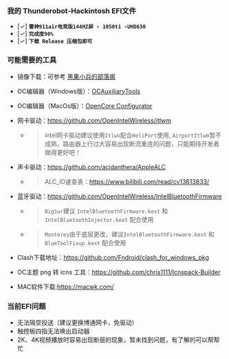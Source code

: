 ### **我的 Thunderobot-Hackintosh EFI文件**
- [✓]  **`雷神911air电竞版144HZ屏 - 1050ti -UHD630`**   
- [✓] **`完成度90%`** 
- [✓] **`下载 Release 压缩包即可`** 

### **可能需要的工具**
-  镜像下载：可参考 [黑果小兵的部落阁](https://blog.daliansky.net/)
- OC编辑器（Windows版）：[OCAuxiliaryTools](https://github.com/ic005k/OCAuxiliaryTools)
- OC编辑器（MacOs版）：[OpenCore Configurator](https://macoshome.com/hackintosh/htools/2100.html#Down)
- 网卡驱动：https://github.com/OpenIntelWireless/itlwm

  - > intel网卡驱动建议使用`Itlwn`配合`HeliPort`使用, `AirportItlwm`暂不成熟，路由器上行过大容易出现断流重连的问题，只能期待开发者做得更好吧！
- 声卡驱动：https://github.com/acidanthera/AppleALC
  - > ALC_ID速查表：https://www.bilibili.com/read/cv13613833/
- 蓝牙驱动：https://github.com/OpenIntelWireless/IntelBluetoothFirmware
  - > `BigSur`建议 `IntelBluetoothFirmware.kext` 和 `IntelBluetoothInjector.kext` 配合使用
  - > `Monterey`由于底层更改，建议`IntelBluetoothFirmware.kext` 和 `BlueToolFixup.kext` 配合使用
- Clash下载地址：https://github.com/Fndroid/clash_for_windows_pkg
- OC主题 png 转 icns 工具：https://github.com/chris1111/Icnspack-Builder
- MAC软件下载:https://macwk.com/

### **当前EFI问题**
- 无法隔空投送（建议更换博通网卡，免驱动）
- 触控板四指无法唤出启动器
- 2K、4K视频播放时容易出现断层的现象，暂未找到问题，有了解的可以帮帮忙
